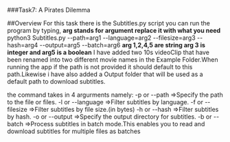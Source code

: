 ###Task7: A Pirates Dilemma


##Overview
For this task there is the Subtitles.py script you can run the program by typing,
**arg stands for argument replace it with what you need**
python3 Subtitles.py --path=arg1 --language=arg2 --filesize=arg3 --hash=arg4 --output=arg5 --batch=arg6
**arg 1,2,4,5 are string arg 3 is integer and arg5 is a boolean**
I have added two 10s videoClip that have been renamed into two different movie names in the Example Folder.When running the app if the path is not provided it should default to this path.Likewise i have also added a Output folder that will be used as a default path to download subtitles.


the command takes in 4 argurments namely:
-p or --path =>Specify the path to the file or files.
-l or --language =>Filter subtitles by language.
-f or --filesize =>Filter subtitles by file size.(in bytes)
-h or --hash =>Filter subtitles by hash.
-o or --output =>Specify the output directory for subtitles.
-b or --batch =>Process subtitles in batch mode.This enables you to read and download subtitles for multiple files as batches
